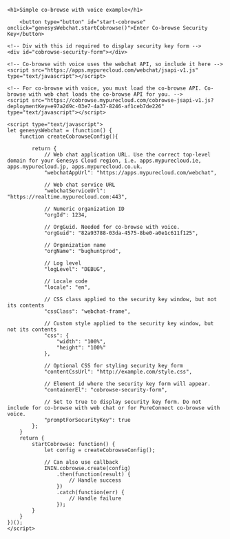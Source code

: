 <html>
<head lang="en">
    <meta charset="UTF-8">
    <title>Simple co-browse with voice example</title>
</head>
<body>

    <h1>Simple co-browse with voice example</h1>

        <button type="button" id="start-cobrowse" onclick="genesysWebchat.startCobrowse()">Enter Co-browse Security Key</button>

    <!-- Div with this id required to display security key form -->
    <div id="cobrowse-security-form"></div>

    <!-- Co-browse with voice uses the webchat API, so include it here -->
    <script src="https://apps.mypurecloud.com/webchat/jsapi-v1.js" type="text/javascript"></script>

    <!-- For co-browse with voice, you must load the co-browse API. Co-browse with web chat loads the co-browse API for you. -->
    <script src="https://cobrowse.mypurecloud.com/cobrowse-jsapi-v1.js?deploymentKey=e97a2d9c-03e7-4a37-8246-af1ceb7de226" type="text/javascript"></script>

    <script type="text/javascript">
    let genesysWebchat = (function() {
        function createCobrowseConfig(){

            return {
                // Web chat application URL. Use the correct top-level domain for your Genesys Cloud region, i.e. apps.mypurecloud.ie, apps.mypurecloud.jp, apps.mypurecloud.co.uk.
                "webchatAppUrl": "https://apps.mypurecloud.com/webchat",

                // Web chat service URL
                "webchatServiceUrl": "https://realtime.mypurecloud.com:443",

                // Numeric organization ID
                "orgId": 1234,

                // OrgGuid. Needed for co-browse with voice.
                "orgGuid": "82a93788-03da-4575-8be0-a0e1c611f125",

                // Organization name
                "orgName": "bughuntprod",

                // Log level
                "logLevel": "DEBUG",

                // Locale code
                "locale": "en",

                // CSS class applied to the security key window, but not its contents
                "cssClass": "webchat-frame",

                // Custom style applied to the security key window, but not its contents
                "css": {
                    "width": "100%",
                    "height": "100%"
                },

                // Optional CSS for styling security key form
                "contentCssUrl": "http://example.com/style.css",

                // Element id where the security key form will appear.
                "containerEl": "cobrowse-security-form",

                // Set to true to display security key form. Do not include for co-browse with web chat or for PureConnect co-browse with voice.
                "promptForSecurityKey": true
            };
        }
        return {
            startCobrowse: function() {
                let config = createCobrowseConfig();

                // Can also use callback
                ININ.cobrowse.create(config)
                    .then(function(result) {
                        // Handle success
                    })
                    .catch(function(err) {
                        // Handle failure
                    });
            }
        }
    })();
    </script>

</body>
</html>
